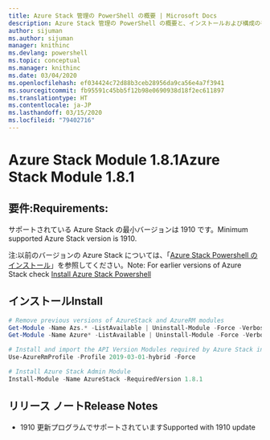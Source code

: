 ```yaml
---
title: Azure Stack 管理の PowerShell の概要 | Microsoft Docs
description: Azure Stack 管理の PowerShell の概要と、インストールおよび構成の手順。
author: sijuman
ms.author: sijuman
manager: knithinc
ms.devlang: powershell
ms.topic: conceptual
ms.manager: knithinc
ms.date: 03/04/2020
ms.openlocfilehash: ef034424c72d88b3ceb28956da9ca56e4a7f3941
ms.sourcegitcommit: fb95591c45bb5f12b98e0690938d18f2ec611897
ms.translationtype: HT
ms.contentlocale: ja-JP
ms.lasthandoff: 03/15/2020
ms.locfileid: "79402716"
---
```

# <a name="azure-stack-module-181"></a><span data-ttu-id="694cb-103">Azure Stack Module 1.8.1</span><span class="sxs-lookup"><span data-stu-id="694cb-103">Azure Stack Module 1.8.1</span></span>

## <a name="requirements"></a><span data-ttu-id="694cb-104">要件:</span><span class="sxs-lookup"><span data-stu-id="694cb-104">Requirements:</span></span>

<span data-ttu-id="694cb-105">サポートされている Azure Stack の最小バージョンは 1910 です。</span><span class="sxs-lookup"><span data-stu-id="694cb-105">Minimum supported Azure Stack version is 1910.</span></span>

<span data-ttu-id="694cb-106">注:以前のバージョンの Azure Stack については、「[Azure Stack Powershell のインストール](https://docs.microsoft.com/azure/azure-stack/azure-stack-powershell-install#install-azure-stack-powershell)」を参照してください。</span><span class="sxs-lookup"><span data-stu-id="694cb-106">Note: For earlier versions of Azure Stack check [Install Azure Stack Powershell](https://docs.microsoft.com/azure/azure-stack/azure-stack-powershell-install#install-azure-stack-powershell)</span></span>

## <a name="install"></a><span data-ttu-id="694cb-107">インストール</span><span class="sxs-lookup"><span data-stu-id="694cb-107">Install</span></span>

```powershell
# Remove previous versions of AzureStack and AzureRM modules
Get-Module -Name Azs.* -ListAvailable | Uninstall-Module -Force -Verbose
Get-Module -Name Azure* -ListAvailable | Uninstall-Module -Force -Verbose

# Install and import the API Version Modules required by Azure Stack into the current PowerShell session.
Use-AzureRmProfile -Profile 2019-03-01-hybrid -Force

# Install Azure Stack Admin Module
Install-Module -Name AzureStack -RequiredVersion 1.8.1
```

## <a name="release-notes"></a><span data-ttu-id="694cb-108">リリース ノート</span><span class="sxs-lookup"><span data-stu-id="694cb-108">Release Notes</span></span>

* <span data-ttu-id="694cb-109">1910 更新プログラムでサポートされています</span><span class="sxs-lookup"><span data-stu-id="694cb-109">Supported with 1910 update</span></span>
